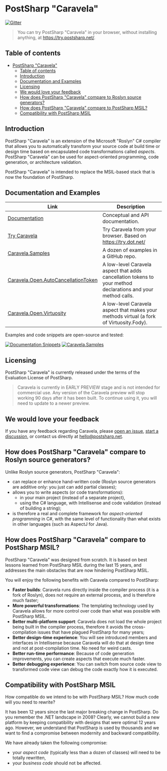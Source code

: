 # PostSharp "Caravela"

[![Gitter](https://badges.gitter.im/postsharp/caravela.svg)](https://gitter.im/postsharp/caravela?utm_source=badge&utm_medium=badge&utm_campaign=pr-badge)

> You can try PostSharp "Caravela" in your browser, without installing anything, at <https://try.postsharp.net/>.

## Table of contents

- [PostSharp "Caravela"](#postsharp-caravela)
  - [Table of contents](#table-of-contents)
  - [Introduction](#introduction)
  - [Documentation and Examples](#documentation-and-examples)
  - [Licensing](#licensing)
  - [We would love your feedback](#we-would-love-your-feedback)
  - [How does PostSharp "Caravela" compare to Roslyn source generators?](#how-does-postsharp-caravela-compare-to-roslyn-source-generators)
  - [How does PostSharp "Caravela" compare to PostSharp MSIL?](#how-does-postsharp-caravela-compare-to-postsharp-msil)
  - [Compatibility with PostSharp MSIL](#compatibility-with-postsharp-msil)

## Introduction

PostSharp "Caravela" is an extension of the Microsoft "Roslyn" C# compiler that allows you to automatically transform your source code at build time
or design time based on encapsulated code transformations called _aspects_. PostSharp "Caravela" can be used for aspect-oriented programming,
code generation, or architecture validation.

PostSharp "Caravela" is intended to replace the MSIL-based stack that is now the foundation of PostSharp.

## Documentation and Examples

| Link                                                              | Description |
|-------------------------------------------------------------------|------------------------
| [Documentation](https://doc.postsharp.net) | Conceptual and API documentation.
| [Try Caravela](https://try.postsharp.net) | Try Caravela from your browser. Based on https://try.dot.net/ |
| [Caravela.Samples](https://github.com/postsharp/Caravela.Samples) | A dozen of examples in a GitHub repo. |
|[Caravela.Open.AutoCancellationToken](https://github.com/postsharp/Caravela.Open.AutoCancellationToken) | A low-level Caravela aspect that adds cancellation tokens to your method declarations and your method calls.
| [Caravela.Open.Virtuosity](https://github.com/postsharp/Caravela.Open.Virtuosity) | A low-level Caravela aspect that makes your methods virtual (a fork of Virtuosity.Fody).

Examples and code snippets are open-source and tested: 

[![Documentation Snippets](https://github.com/postsharp/Caravela.Documentation/actions/workflows/main.yml/badge.svg)](https://github.com/postsharp/Caravela.Documentation/actions/workflows/main.yml) [![Caravela.Samples](https://github.com/postsharp/Caravela.Samples/actions/workflows/main.yml/badge.svg)](https://github.com/postsharp/Caravela.Samples/actions/workflows/main.yml)


## Licensing

PostSharp "Caravela" is currently released under the terms of the Evaluation License of PostSharp.

> Caravela is currently in EARLY PREVIEW stage and is not intended for commercial use.
> Any version of the Caravela preview will stop working 90 days after it has been built.
> To continue using it, you will need to update to a newer preview.

## We would love your feedback

If you have any feedback regarding Caravela, please [open an issue](https://github.com/postsharp/Caravela/issues/new),
 [start a discussion](https://github.com/postsharp/Caravela/discussions/new), or contact us directly at hello@postsharp.net.

## How does PostSharp "Caravela" compare to Roslyn source generators?

Unlike Roslyn source generators, PostSharp "Caravela":

- can replace or enhance hand-written code (Roslyn source generators are additive only: you just can add partial classes);
- allows you to write aspects (or code transformations):
  - in your main project (instead of a separate project),
  - using the C# language, with Intellisense and code validation (instead of building a string);
- is therefore a real and complete framework for _aspect-oriented programming_ in C#, with the same level of functionality
    than what exists in other languages (such as AspectJ for Java).

## How does PostSharp "Caravela" compare to PostSharp MSIL?

PostSharp "Caravela" was designed from scratch. It is based on best lessons learned from PostSharp MSIL during the last 15 years,
and addresses the main obstacles that are now hindering PostSharp MSIL.

You will enjoy the following benefits with Caravela compared to PostSharp:

- **Faster builds**: Caravela runs directly inside the compiler process (it is a fork of Roslyn), does not require an external process,
  and is therefore much faster;
- **More powerful transformations**: The templating technology used by Caravela allows for more control over code than what was possible
  with PostSharp MSIL.
- **Better multi-platform support**: Caravela does not load the whole project being built in the compiler process, therefore it avoids the
  cross-compilation issues that have plagued PostSharp for many years;
- **Better design-time experience**: You will see introduced members and interfaces in Intellisense because Caravela will do that
  at design time and not at post-compilation time. No need for weird casts.
- **Better run-time performance**: Because of code generation improvements, you can create aspects that execute much faster.
- **Better debugging experience**:  You can switch from source code view to transformed code view can debug the code exactly
  how it is executed.

## Compatibility with PostSharp MSIL

How compatible do we intend to be with PostSharp MSIL? How much code will you need to rewrite?

It has been 12 years since the last major breaking change in PostSharp. Do you remember the .NET landscape in 2008? Clearly,
we cannot build a new platform by keeping compatibility with designs that were optimal 12 years ago. However, we understand that
PostSharp is used by thousands and we want to find a compromise between modernity and backward compatibility.

We have already taken the following compromise:

- your _aspect code_ (typically less than a dozen of classes) will need to be totally rewritten,
- your _business code_ should not be affected.

